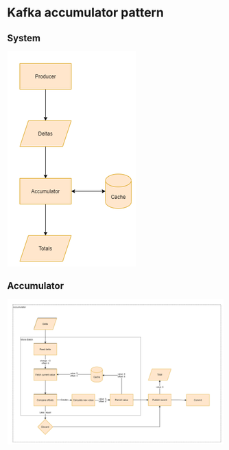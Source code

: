 # Kafka accumulator pattern

## System
![System Diagram](system.png)

## Accumulator
![Accumulator](accumulator.png)